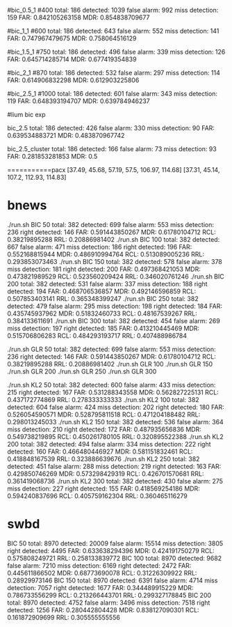 
#bic_0.5_1
#400
total: 186 detected: 1039 false alarm: 992 miss detection: 159
FAR: 0.842105263158
MDR: 0.854838709677

#bic_1_1
#600
total: 186 detected: 643 false alarm: 552 miss detection: 141
FAR: 0.747967479675
MDR: 0.758064516129

#bic_1.5_1
#750
total: 186 detected: 496 false alarm: 339 miss detection: 126
FAR: 0.645714285714
MDR: 0.677419354839

#bic_2_1
#870
total: 186 detected: 532 false alarm: 297 miss detection: 114
FAR: 0.614906832298
MDR: 0.612903225806

#bic_2.5_1
#1000
total: 186 detected: 601 false alarm: 343 miss detection: 119
FAR: 0.648393194707
MDR: 0.639784946237


#lium bic exp

bic_2.5
total: 186 detected: 426 false alarm: 330 miss detection: 90
FAR: 0.639534883721
MDR: 0.483870967742

bic_2.5_cluster
total: 186 detected: 166 false alarm: 73 miss detection: 93
FAR: 0.281853281853
MDR: 0.5





===========pacx
[37.49, 45.68, 57.19, 57.5, 106.97, 114.68]
[37.31, 45.14, 107.2, 112.93, 114.83]

bnews
===========

./run.sh BIC 50
total: 382 detected: 699 false alarm: 553 miss detection: 236 right detected: 146
FAR: 0.591443850267
MDR: 0.61780104712
RCL: 0.38219895288
RRL: 0.20886981402
./run.sh BIC 100
total: 382 detected: 667 false alarm: 471 miss detection: 186 right detected: 196
FAR: 0.552168815944
MDR: 0.486910994764
RCL: 0.513089005236
RRL: 0.293853073463
./run.sh BIC 150
total: 382 detected: 578 false alarm: 378 miss detection: 181 right detected: 200
FAR: 0.497368421053
MDR: 0.473821989529
RCL: 0.523560209424
RRL: 0.346020761246
./run.sh BIC 200
total: 382 detected: 531 false alarm: 337 miss detection: 188 right detected: 194
FAR: 0.468706536857
MDR: 0.492146596859
RCL: 0.507853403141
RRL: 0.365348399247
./run.sh BIC 250
total: 382 detected: 479 false alarm: 295 miss detection: 198 right detected: 184
FAR: 0.435745937962
MDR: 0.51832460733
RCL: 0.48167539267
RRL: 0.384133611691
./run.sh BIC 300
total: 382 detected: 454 false alarm: 269 miss detection: 197 right detected: 185
FAR: 0.413210445469
MDR: 0.515706806283
RCL: 0.484293193717
RRL: 0.407488986784

./run.sh GLR 50
total: 382 detected: 699 false alarm: 553 miss detection: 236 right detected: 146
FAR: 0.591443850267
MDR: 0.61780104712
RCL: 0.38219895288
RRL: 0.20886981402
./run.sh GLR 100
./run.sh GLR 150
./run.sh GLR 200
./run.sh GLR 250
./run.sh GLR 300


./run.sh KL2 50
total: 382 detected: 600 false alarm: 433 miss detection: 215 right detected: 167
FAR: 0.531288343558
MDR: 0.562827225131
RCL: 0.437172774869
RRL: 0.278333333333
./run.sh KL2 100
total: 382 detected: 604 false alarm: 424 miss detection: 202 right detected: 180
FAR: 0.526054590571
MDR: 0.528795811518
RCL: 0.471204188482
RRL: 0.298013245033
./run.sh KL2 150
total: 382 detected: 536 false alarm: 364 miss detection: 210 right detected: 172
FAR: 0.487935656836
MDR: 0.549738219895
RCL: 0.450261780105
RRL: 0.320895522388
./run.sh KL2 200
total: 382 detected: 494 false alarm: 334 miss detection: 222 right detected: 160
FAR: 0.466480446927
MDR: 0.581151832461
RCL: 0.418848167539
RRL: 0.323886639676
./run.sh KL2 250
total: 382 detected: 451 false alarm: 288 miss detection: 219 right detected: 163
FAR: 0.429850746269
MDR: 0.573298429319
RCL: 0.426701570681
RRL: 0.361419068736
./run.sh KL2 300
total: 382 detected: 430 false alarm: 275 miss detection: 227 right detected: 155
FAR: 0.418569254186
MDR: 0.594240837696
RCL: 0.405759162304
RRL: 0.360465116279


swbd
===============
BIC 50
total: 8970 detected: 20009 false alarm: 15514 miss detection: 3805 right detected: 4495
FAR: 0.633638294396
MDR: 0.424191750279
RCL: 0.575808249721
RRL: 0.258133839772
BIC 100
total: 8970 detected: 9682 false alarm: 7210 miss detection: 6169 right detected: 2472
FAR: 0.445611866502
MDR: 0.68773690078
RCL: 0.31226309922
RRL: 0.28929973146
BIC 150
total: 8970 detected: 6391 false alarm: 4714 miss detection: 7057 right detected: 1677
FAR: 0.344489915229
MDR: 0.786733556299
RCL: 0.213266443701
RRL: 0.299327178845
BIC 200
total: 8970 detected: 4752 false alarm: 3496 miss detection: 7518 right detected: 1256
FAR: 0.280442804428
MDR: 0.838127090301
RCL: 0.161872909699
RRL: 0.305555555556